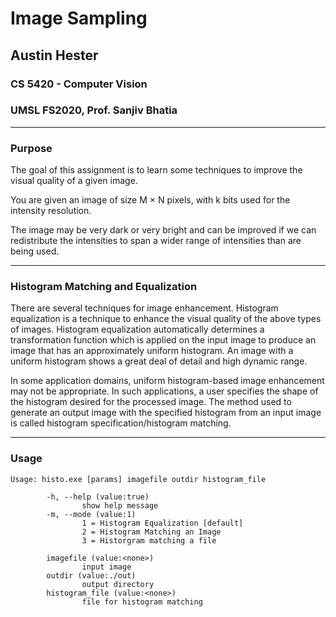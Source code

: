 # Image Sampling
## Austin Hester
### CS 5420 - Computer Vision
### UMSL FS2020, Prof. Sanjiv Bhatia

----
### Purpose

The goal of this assignment is to learn some techniques to improve the visual quality of a given image.  

You are given an image of size M × N pixels, with k bits used for the intensity resolution.  

The image may be very dark or very bright and can be 
improved if we can redistribute the intensities to span a wider range of intensities than are being used.  

----
### Histogram Matching and Equalization

There are several techniques for image enhancement. Histogram equalization is a technique to enhance the visual quality of
the above types of images. Histogram equalization automatically determines a transformation function which is applied on the
input image to produce an image that has an approximately uniform histogram. An image with a uniform histogram shows a
great deal of detail and high dynamic range.

In some application domains, uniform histogram-based image enhancement may not be appropriate. In such applications, a
user specifies the shape of the histogram desired for the processed image. The method used to generate an output image with
the specified histogram from an input image is called histogram specification/histogram matching.

----
### Usage

```
Usage: histo.exe [params] imagefile outdir histogram_file

        -h, --help (value:true)
                show help message
        -m, --mode (value:1)
                1 = Histogram Equalization [default]
                2 = Histogram Matching an Image
                3 = Historgram matching a file

        imagefile (value:<none>)
                input image
        outdir (value:./out)
                output directory
        histogram_file (value:<none>)
                file for histogram matching

```
